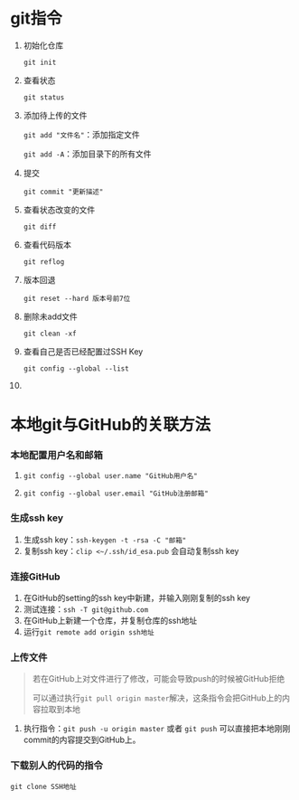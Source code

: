 # git指令

1. 初始化仓库

   `git init`

2. 查看状态

   `git status`

3. 添加待上传的文件

   `git add "文件名"`：添加指定文件

   `git add -A`：添加目录下的所有文件

4. 提交

   `git commit "更新描述"`

5. 查看状态改变的文件

   `git diff`

6. 查看代码版本

   `git reflog`

7. 版本回退

   `git reset --hard 版本号前7位`

8. 删除未add文件

   `git clean -xf`
   
9. 查看自己是否已经配置过SSH Key

   `git config --global --list`

10. 


# 本地git与GitHub的关联方法

### 本地配置用户名和邮箱

1. `git config --global user.name "GitHub用户名"`

2. `git config --global user.email "GitHub注册邮箱"`

### 生成ssh key

1. 生成ssh key：`ssh-keygen -t -rsa -C "邮箱"`
2. 复制ssh key：`clip <~/.ssh/id_esa.pub`  会自动复制ssh key

### 连接GitHub

1. 在GitHub的setting的ssh key中新建，并输入刚刚复制的ssh key
2. 测试连接：`ssh -T git@github.com`
3. 在GitHub上新建一个仓库，并复制仓库的ssh地址
4. 运行`git remote add origin ssh地址`

### 上传文件

> 若在GitHub上对文件进行了修改，可能会导致push的时候被GitHub拒绝
>
> 可以通过执行`git pull origin master`解决，这条指令会把GitHub上的内容拉取到本地

1. 执行指令：`git push -u origin master` 或者 `git push` 可以直接把本地刚刚commit的内容提交到GitHub上。

### 下载别人的代码的指令

`git clone SSH地址`

